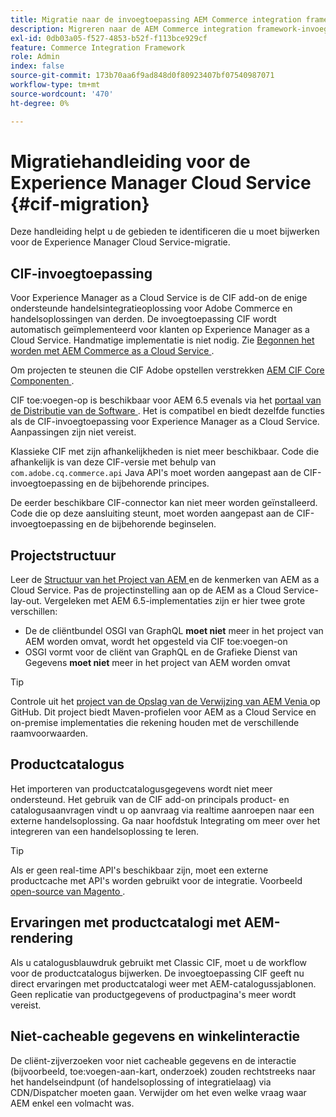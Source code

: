 ```yaml
---
title: Migratie naar de invoegtoepassing AEM Commerce integration framework (CIF)
description: Migreren naar de AEM Commerce integration framework-invoegtoepassing (CIF) vanuit een oude versie
exl-id: 0db03a05-f527-4853-b52f-f113bce929cf
feature: Commerce Integration Framework
role: Admin
index: false
source-git-commit: 173b70aa6f9ad848d0f80923407bf07540987071
workflow-type: tm+mt
source-wordcount: '470'
ht-degree: 0%

---
```


# Migratiehandleiding voor de Experience Manager Cloud Service {#cif-migration}

Deze handleiding helpt u de gebieden te identificeren die u moet bijwerken voor de Experience Manager Cloud Service-migratie.

## CIF-invoegtoepassing

Voor Experience Manager as a Cloud Service is de CIF add-on de enige ondersteunde handelsintegratieoplossing voor Adobe Commerce en handelsoplossingen van derden. De invoegtoepassing CIF wordt automatisch geïmplementeerd voor klanten op Experience Manager as a Cloud Service. Handmatige implementatie is niet nodig. Zie [ Begonnen het worden met AEM Commerce as a Cloud Service ](getting-started.md).

Om projecten te steunen die CIF Adobe opstellen verstrekken [ AEM CIF Core Componenten ](https://github.com/adobe/aem-core-cif-components).

CIF toe:voegen-op is beschikbaar voor AEM 6.5 evenals via het [ portaal van de Distributie van de Software ](https://experience.adobe.com/#/downloads/content/software-distribution/en/aem.html). Het is compatibel en biedt dezelfde functies als de CIF-invoegtoepassing voor Experience Manager as a Cloud Service. Aanpassingen zijn niet vereist.

Klassieke CIF met zijn afhankelijkheden is niet meer beschikbaar. Code die afhankelijk is van deze CIF-versie met behulp van `com.adobe.cq.commerce.api` Java API&#39;s moet worden aangepast aan de CIF-invoegtoepassing en de bijbehorende principes.

De eerder beschikbare CIF-connector kan niet meer worden geïnstalleerd. Code die op deze aansluiting steunt, moet worden aangepast aan de CIF-invoegtoepassing en de bijbehorende beginselen.

## Projectstructuur

Leer de [ Structuur van het Project van AEM ](https://experienceleague.adobe.com/docs/experience-manager-cloud-service/implementing/developing/aem-project-content-package-structure.html?lang=nl-NL) en de kenmerken van AEM as a Cloud Service. Pas de projectinstelling aan op de AEM as a Cloud Service-lay-out.
Vergeleken met AEM 6.5-implementaties zijn er hier twee grote verschillen:

* De de cliëntbundel OSGI van GraphQL **moet niet** meer in het project van AEM worden omvat, wordt het opgesteld via CIF toe:voegen-on
* OSGI vormt voor de cliënt van GraphQL en de Grafieke Dienst van Gegevens **moet niet** meer in het project van AEM worden omvat

>[!TIP]
>
>Controle uit het [ project van de Opslag van de Verwijzing van AEM Venia ](https://github.com/adobe/aem-cif-guides-venia) op GitHub. Dit project biedt Maven-profielen voor AEM as a Cloud Service en on-premise implementaties die rekening houden met de verschillende raamvoorwaarden.

## Productcatalogus

Het importeren van productcatalogusgegevens wordt niet meer ondersteund. Het gebruik van de CIF add-on principals product- en catalogusaanvragen vindt u op aanvraag via realtime aanroepen naar een externe handelsoplossing. Ga naar hoofdstuk Integrating om meer over het integreren van een handelsoplossing te leren.

>[!TIP]
>
>Als er geen real-time API&#39;s beschikbaar zijn, moet een externe productcache met API&#39;s worden gebruikt voor de integratie. Voorbeeld [ open-source van Magento ](https://business.adobe.com/products/magento/open-source.html).

## Ervaringen met productcatalogi met AEM-rendering

Als u catalogusblauwdruk gebruikt met Classic CIF, moet u de workflow voor de productcatalogus bijwerken. De invoegtoepassing CIF geeft nu direct ervaringen met productcatalogi weer met AEM-catalogussjablonen. Geen replicatie van productgegevens of productpagina&#39;s meer wordt vereist.

## Niet-cacheable gegevens en winkelinteractie

De cliënt-zijverzoeken voor niet cacheable gegevens en de interactie (bijvoorbeeld, toe:voegen-aan-kart, onderzoek) zouden rechtstreeks naar het handelseindpunt (of handelsoplossing of integratielaag) via CDN/Dispatcher moeten gaan. Verwijder om het even welke vraag waar AEM enkel een volmacht was.
